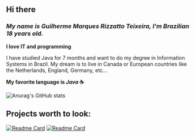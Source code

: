 ## Hi there

### ***My name is Guilherme Marques Rizzatto Teixeira, I'm Brazilian 18 years old.***<br>

**I love IT and programming**<br>

I have studied Java for 7 months and want to do my degree in Information Systems in Brazil. My dream is to live in Canada or European countries like the Netherlands, England, Germany, etc...<br>

**My favorite language is _Java_ ☕**


![Anurag's GitHub stats](https://github-readme-stats.vercel.app/api?username=guilhermeRizzatto&theme=holi&show_icons=true&border_radius=0&hide_title=true&line_height=30&text_bold=false&hide_border=true)

## **Projects worth to look:**

[![Readme Card](https://github-readme-stats.vercel.app/api/pin/?username=guilhermeRizzatto&repo=SpringBoot-Jpa-Gym&theme=holi&border_radius=0)](https://github.com/anuraghazra/github-readme-stats&hide_border=true)
[![Readme Card](https://github-readme-stats.vercel.app/api/pin/?username=guilhermeRizzatto&repo=Sudoku-Java&theme=holi&border_radius=0)](https://github.com/anuraghazra/github-readme-stats&hide_border=true)
